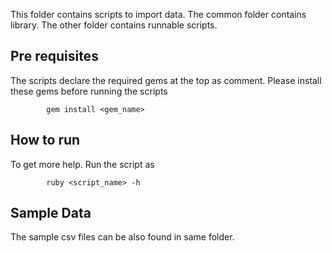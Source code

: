 This folder contains scripts to import data. The common folder contains library. The other folder contains runnable scripts.

## Pre requisites

The scripts declare the required gems at the top as comment. Please install these gems before running the scripts

			gem install <gem_name>

## How to run

To get more help. Run the script as

			ruby <script_name> -h

## Sample Data

The sample csv files can be also found in same folder.